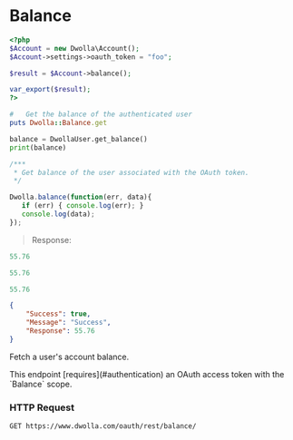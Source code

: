 # Balance

```php
<?php
$Account = new Dwolla\Account();
$Account->settings->oauth_token = "foo";

$result = $Account->balance();

var_export($result);
?>
```
```ruby
#   Get the balance of the authenticated user
puts Dwolla::Balance.get
```
```python
balance = DwollaUser.get_balance()
print(balance)
```
```js
/***
 * Get balance of the user associated with the OAuth token.
 */

Dwolla.balance(function(err, data){
   if (err) { console.log(err); }
   console.log(data);
});
```

> Response:

```php
55.76
```

```ruby
55.76
```

```js
55.76
```

```json
{
    "Success": true,
    "Message": "Success",
    "Response": 55.76
}
```

Fetch a user's account balance.

<aside class="reminder">This endpoint [requires](#authentication) an OAuth access token with the `Balance` scope.</aside>

### HTTP Request

`GET https://www.dwolla.com/oauth/rest/balance/`